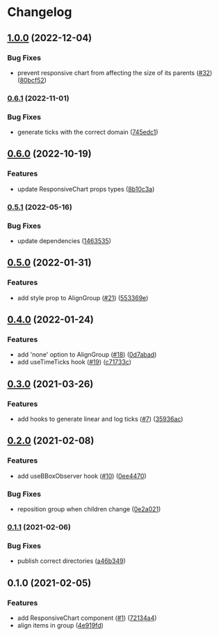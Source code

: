 # Changelog

## [1.0.0](https://www.github.com/zakodium-oss/react-d3-utils/compare/v0.6.1...v1.0.0) (2022-12-04)


### Bug Fixes

* prevent responsive chart from affecting the size of its parents ([#32](https://www.github.com/zakodium-oss/react-d3-utils/issues/32)) ([80bcf52](https://www.github.com/zakodium-oss/react-d3-utils/commit/80bcf52969c6a19538b402547f15950dfc91c688))

### [0.6.1](https://www.github.com/zakodium-oss/react-d3-utils/compare/v0.6.0...v0.6.1) (2022-11-01)


### Bug Fixes

* generate ticks with the correct domain ([745edc1](https://www.github.com/zakodium-oss/react-d3-utils/commit/745edc13d7f5ba5b83e1fe40b692fb067f3c7bf0))

## [0.6.0](https://www.github.com/zakodium-oss/react-d3-utils/compare/v0.5.1...v0.6.0) (2022-10-19)


### Features

* update ResponsiveChart props types ([8b10c3a](https://www.github.com/zakodium-oss/react-d3-utils/commit/8b10c3aa7cd9e489d9aff1c2bc21df4a3e36f3dd))

### [0.5.1](https://www.github.com/zakodium-oss/react-d3-utils/compare/v0.5.0...v0.5.1) (2022-05-16)


### Bug Fixes

* update dependencies ([1463535](https://www.github.com/zakodium-oss/react-d3-utils/commit/14635355177c2e3465e2b386fcd8c43f96d5b988))

## [0.5.0](https://www.github.com/zakodium/react-d3-utils/compare/v0.4.0...v0.5.0) (2022-01-31)


### Features

* add style prop to AlignGroup  ([#21](https://www.github.com/zakodium/react-d3-utils/issues/21)) ([553369e](https://www.github.com/zakodium/react-d3-utils/commit/553369ee205011d320452f8d74656a90a1769a2c))

## [0.4.0](https://www.github.com/zakodium/react-d3-utils/compare/v0.3.0...v0.4.0) (2022-01-24)


### Features

* add 'none' option to AlignGroup ([#18](https://www.github.com/zakodium/react-d3-utils/issues/18)) ([0d7abad](https://www.github.com/zakodium/react-d3-utils/commit/0d7abade6780837feaf290519aa84229cb54a249))
* add useTimeTicks hook ([#19](https://www.github.com/zakodium/react-d3-utils/issues/19)) ([c71733c](https://www.github.com/zakodium/react-d3-utils/commit/c71733c1051fd407b42bc8ba205eaefd5e24133a))

## [0.3.0](https://www.github.com/zakodium/react-d3-utils/compare/v0.2.0...v0.3.0) (2021-03-26)


### Features

* add hooks to generate linear and log ticks  ([#7](https://www.github.com/zakodium/react-d3-utils/issues/7)) ([35936ac](https://www.github.com/zakodium/react-d3-utils/commit/35936ac25cc65ba07a3935ef77cdd7eb45db9a89))

## [0.2.0](https://www.github.com/zakodium/react-d3-utils/compare/v0.1.1...v0.2.0) (2021-02-08)


### Features

* add useBBoxObserver hook ([#10](https://www.github.com/zakodium/react-d3-utils/issues/10)) ([0ee4470](https://www.github.com/zakodium/react-d3-utils/commit/0ee4470614308cf70664e3c8a52201e7e69354f8))


### Bug Fixes

* reposition group when children change ([0e2a021](https://www.github.com/zakodium/react-d3-utils/commit/0e2a02185402b6137542381528cf972e1f90d924))

### [0.1.1](https://www.github.com/zakodium/react-d3-utils/compare/v0.1.0...v0.1.1) (2021-02-06)

### Bug Fixes

- publish correct directories ([a46b349](https://www.github.com/zakodium/react-d3-utils/commit/a46b349787ed1ba63fde72cbc495c89498607826))

## 0.1.0 (2021-02-05)

### Features

- add ResponsiveChart component ([#1](https://www.github.com/zakodium/react-d3-utils/issues/1)) ([72134a4](https://www.github.com/zakodium/react-d3-utils/commit/72134a42192765b062d1fff9bf4912449c91f7c1))
- align items in group ([4e919fd](https://www.github.com/zakodium/react-d3-utils/commit/4e919fd1c7f3112d14eb7cb4da755335210a84a5))
